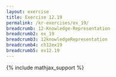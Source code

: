 ```yaml
---
layout: exercise
title: Exercise 12.19
permalink: /kr-exercises/ex_19/
breadcrumb: 12-Knowledge-Representation
breadcrumb2: ex_19
breadcrumb3: 12knowledgeRepresentation
breadcrumb4: ch12ex19
breadcrumb5: ex12.19
---
```


{% include mathjax_support %}

